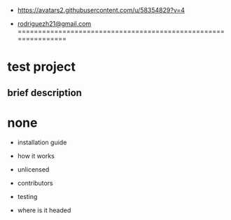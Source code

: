 

* https://avatars2.githubusercontent.com/u/58354829?v=4

* rodriguezh21@gmail.com
===============================================================
# test project

## brief description

 none
===============================================================

* installation guide

* how it works

* unlicensed

* contributors

* testing

* where is it headed
